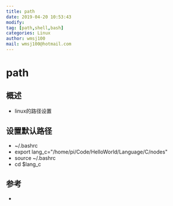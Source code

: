 ```yaml
---
title: path
date: 2019-04-20 10:53:43	
modify:
tag: [path,shell,bash]
categories: Linux
author: wmsj100
mail: wmsj100@hotmail.com
---
```


# path

## 概述
- linux的路径设置

## 设置默认路径
- ~/.bashrc
- export lang_c="/home/pi/Code/HelloWorld/Language/C/nodes"
- source ~/.bashrc
- cd $lang_c

## 参考
- []()
